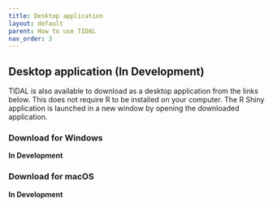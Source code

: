 ```yaml
---
title: Desktop application
layout: default
parent: How to use TIDAL
nav_order: 3
---
```


## Desktop application (In Development)

TIDAL is also available to download as a desktop application from the links below. This does not require R to be installed on your computer. The R Shiny application is launched in a new window by opening the downloaded application.

### Download for Windows
**In Development**

### Download for macOS
**In Development**